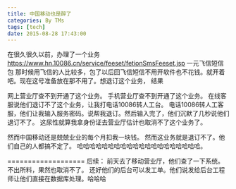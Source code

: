 ```yaml
---
title: 中国移动也是醉了
categories: By TMs
tags: [tech]
date: 2015-08-28 17:43:00
---
```


在很久很久以前，办理了一个业务
https://www.hn.10086.cn/service/feeset/fetionSmsFeeset.jsp
一元飞信短信包
那时候用飞信的人比较多，包了以后回飞信短信不用开软件也不花钱。就开着吧。现在这号准备放在那不用了。想退订这个业务，
结果

网上营业厅查不到开通了这个业务。
手机营业厅查不到开通了这个业务。
在线客服说他们退订不了这个业务，让我打电话10086转人工台。
电话10086转人工客服，他们让我输入服务密码。说帮我退订。然后输入完了，他们沉默了几秒说他们退订不了。
这尿性就算我拿身份证去营业厅估计也取消不了这个业务了。

然而中国移动还是兢兢业业的每个月扣我一块钱。
然而这业务就是退订不了。他们自己的人都搞不定了。
哈哈哈哈哈哈哈哈哈哈哈哈哈哈哈哈哈哈哈哈。

===================
后续： 前天去了移动营业厅，他们查了一下系统。不出所料，果然也取消不了。
还好他们的后台可以发工单。他们说发给后台工程师让他们直接在数据库处理。哈哈哈
